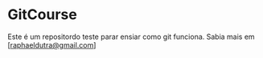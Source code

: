 # GitCourse

Este é um repositordo teste parar ensiar como git funciona.
Sabia mais em [raphaeldutra@gmail.com]
